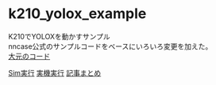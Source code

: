 # k210_yolox_example

K210でYOLOXを動かすサンプル  
nncase公式のサンプルコードをベースにいろいろ変更を加えた。  
[大元のコード](https://github.com/kendryte/nncase/tree/v1.7.1/examples/yolox)  

[Sim実行](https://www.shtsno24.tokyo/2023/05/nncase-v17sim.html)
[実機実行](https://www.shtsno24.tokyo/2023/05/nncase-v17.html)
[記事まとめ](https://www.shtsno24.tokyo/2020/03/nncase-v020.html)
